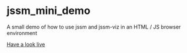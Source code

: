 # jssm_mini_demo
A small demo of how to use jssm and jssm-viz in an HTML / JS browser environment

[Have a look live](https://stonecypher.github.io/jssm_mini_demo/index.html)
